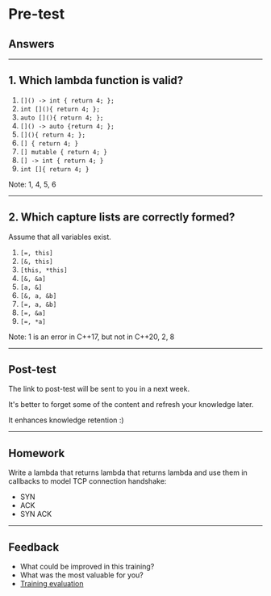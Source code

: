 <!-- .slide: data-background="#111111" -->

# Pre-test

## Answers

___

## 1. Which lambda function is valid?

1. <!-- .element: class="fragment highlight-green" --> <code>[]() -> int { return 4; };</code>
1. <!-- .element: class="fragment highlight-red" --> <code>int [](){ return 4; };</code>
1. <!-- .element: class="fragment highlight-red" --> <code>auto [](){ return 4; };</code>
1. <!-- .element: class="fragment highlight-green" --> <code>[]() -> auto {return 4; };</code>
1. <!-- .element: class="fragment highlight-green" --> <code>[](){ return 4; };</code>
1. <!-- .element: class="fragment highlight-green" --> <code>[] { return 4; }</code>
1. <!-- .element: class="fragment highlight-red" --> <code>[] mutable { return 4; }</code>
1. <!-- .element: class="fragment highlight-red" --> <code>[] -> int { return 4; }</code>
1. <!-- .element: class="fragment highlight-red" --> <code>int []{ return 4; }</code>

Note: 1, 4, 5, 6

___

## 2. Which capture lists are correctly formed?

Assume that all variables exist.

1. <!-- .element: class="fragment highlight-red" --> <code>[=, this]</code>
2. <!-- .element: class="fragment highlight-green" --> <code>[&, this]</code>
3. <!-- .element: class="fragment highlight-red" --> <code>[this, *this]</code>
4. <!-- .element: class="fragment highlight-red" --> <code>[&, &a]</code>
5. <!-- .element: class="fragment highlight-red" --> <code>[a, &]</code>
6. <!-- .element: class="fragment highlight-red" --> <code>[&, a, &b]</code>
7. <!-- .element: class="fragment highlight-red" --> <code>[=, a, &b]</code>
8. <!-- .element: class="fragment highlight-green" --> <code>[=, &a]</code>
9. <!-- .element: class="fragment highlight-red" --> <code>[=, *a]</code>

Note: 1 is an error in C++17, but not in C++20, 2, 8

___

## Post-test

The link to post-test will be sent to you in a next week.

It's better to forget some of the content and refresh your knowledge later.

It enhances knowledge retention :)

___

## Homework

Write a lambda that returns lambda that returns lambda and use them in callbacks to model TCP connection handshake:
- SYN
- ACK
- SYN ACK

___

## Feedback

* What could be improved in this training?
* What was the most valuable for you?
* [Training evaluation](https://forms.gle/qEZFvYKdgbxkyxYj7)
